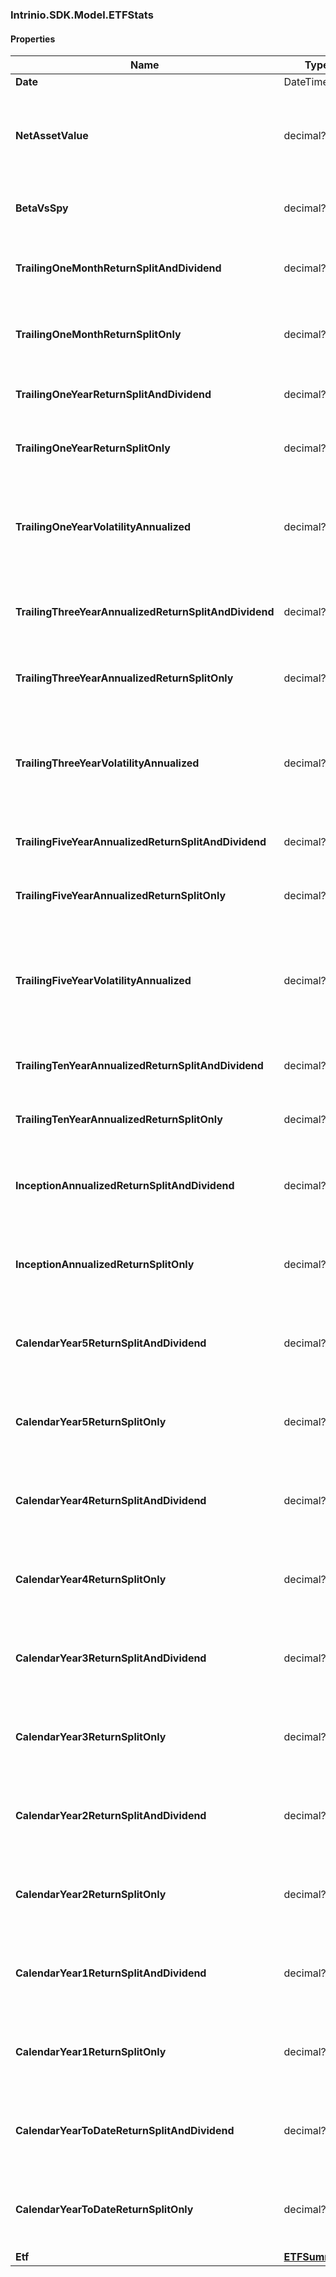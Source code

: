 [//]: # (CLASS:Intrinio.SDK.Model.ETFStats)

[//]: # (KIND:object)

### Intrinio.SDK.Model.ETFStats
#### Properties

[//]: # (START_DEFINITION)

Name | Type | Description
------------ | ------------- | -------------
**Date** | DateTime? |  &nbsp;
**NetAssetValue** | decimal? | The net asset value (NAV &#x3D; Total Assets - Total Liabilities) &nbsp;
**BetaVsSpy** | decimal? | Volatility this ETF is versus the SPY ETF &nbsp;
**TrailingOneMonthReturnSplitAndDividend** | decimal? | Trailing one month return including dividends &nbsp;
**TrailingOneMonthReturnSplitOnly** | decimal? | Trailing one month return excluding dividends &nbsp;
**TrailingOneYearReturnSplitAndDividend** | decimal? | Trailing one year return including dividends &nbsp;
**TrailingOneYearReturnSplitOnly** | decimal? | Trailing one year return excluding dividends &nbsp;
**TrailingOneYearVolatilityAnnualized** | decimal? | Annualized standard deviation of daily price returns over trailing 252 trading days &nbsp;
**TrailingThreeYearAnnualizedReturnSplitAndDividend** | decimal? | Trailing three year return including dividends &nbsp;
**TrailingThreeYearAnnualizedReturnSplitOnly** | decimal? | Trailing three year return excluding dividends &nbsp;
**TrailingThreeYearVolatilityAnnualized** | decimal? | Annualized standard deviation of daily price returns over trailing 756 trading days &nbsp;
**TrailingFiveYearAnnualizedReturnSplitAndDividend** | decimal? | Trailing five year return including dividends &nbsp;
**TrailingFiveYearAnnualizedReturnSplitOnly** | decimal? | Trailing five year return excluding dividends &nbsp;
**TrailingFiveYearVolatilityAnnualized** | decimal? | Annualized standard  deviation  of  daily  price  returns  over  trailing 1260 trading days &nbsp;
**TrailingTenYearAnnualizedReturnSplitAndDividend** | decimal? | Trailing ten year return including dividends &nbsp;
**TrailingTenYearAnnualizedReturnSplitOnly** | decimal? | Trailing ten year return excluding dividends &nbsp;
**InceptionAnnualizedReturnSplitAndDividend** | decimal? | Annualized return including dividends since inception &nbsp;
**InceptionAnnualizedReturnSplitOnly** | decimal? | Annualized return excluding dividends since inception &nbsp;
**CalendarYear5ReturnSplitAndDividend** | decimal? | Five years ago calendar year return including dividends &nbsp;
**CalendarYear5ReturnSplitOnly** | decimal? | Five years ago calendar year return excluding dividends &nbsp;
**CalendarYear4ReturnSplitAndDividend** | decimal? | Four years ago calendar year return including dividends &nbsp;
**CalendarYear4ReturnSplitOnly** | decimal? | Four years ago calendar year return excluding dividends &nbsp;
**CalendarYear3ReturnSplitAndDividend** | decimal? | Three years ago calendar year return including dividends &nbsp;
**CalendarYear3ReturnSplitOnly** | decimal? | Three years ago calendar year return excluding dividends &nbsp;
**CalendarYear2ReturnSplitAndDividend** | decimal? | Two years ago calendar year return including dividends &nbsp;
**CalendarYear2ReturnSplitOnly** | decimal? | Two years ago calendar year return excluding dividends &nbsp;
**CalendarYear1ReturnSplitAndDividend** | decimal? | One year ago calendar year return including dividends &nbsp;
**CalendarYear1ReturnSplitOnly** | decimal? | One year ago calendar year return excluding dividends &nbsp;
**CalendarYearToDateReturnSplitAndDividend** | decimal? | Calendar year to date (YTD) return including dividends &nbsp;
**CalendarYearToDateReturnSplitOnly** | decimal? | Calendar year to date (YTD) return excluding dividends &nbsp;
**Etf** | [**ETFSummary**](ETFSummary.md) |  &nbsp;

[//]: # (END_DEFINITION)


[//]: # (CONTAINED_CLASS:Intrinio.SDK.Model.ETFSummary)


